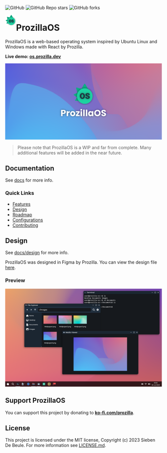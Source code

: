 <img alt="GitHub" src="https://img.shields.io/github/license/prozilla/Prozilla-OS?style=flat-square&color=red&label=License"> <img alt="GitHub Repo stars" src="https://img.shields.io/github/stars/prozilla/prozilla-os?style=flat-square&color=yellow&label=%E2%AD%90">  <img alt="GitHub forks" src="https://img.shields.io/github/forks/prozilla/prozilla-os?style=flat-square&color=blue&label=Forks">

<img src="public/media/logo.svg" align="left" width=35 height=35/>

# ProzillaOS

ProzillaOS is a web-based operating system inspired by Ubuntu Linux and Windows made with React by Prozilla.

**Live demo: [os.prozilla.dev](https://os.prozilla.dev/)**

<img src="public/media/Banner2.png"/>

> Please note that ProzillaOS is a WIP and far from complete. Many additional features will be added in the near future.

## Documentation

See [docs](docs/README.md) for more info.

### Quick Links

- [Features](docs/features/README.md)
- [Design](docs/design/README.md)
- [Roadmap](docs/roadmap/README.md)
- [Configurations](docs/configurations/README.md)
- [Contributing](docs/contributing/README.md)

## Design

See [docs/design](docs/design/README.md) for more info.

ProzillaOS was designed in Figma by Prozilla. You can view the design file [here](https://www.figma.com/file/bEE5RyWgV0QILcXpZWEk2r/ProzillaOS?type=design&node-id=0%3A1&mode=design&t=7KR1tKCp9H5cK3hf-1).

### Preview

<img src="public/media/screenshots/Screenshot1.png"/>

## Support ProzillaOS

You can support this project by donating to **[ko-fi.com/prozilla](https://ko-fi.com/prozilla)**.

## License

This project is licensed under the MIT license, Copyright (c) 2023 Sieben De Beule. For more information see [LICENSE.md](LICENSE.md).
